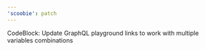 ```yaml
---
'scoobie': patch
---
```


CodeBlock: Update GraphQL playground links to work with multiple variables combinations
